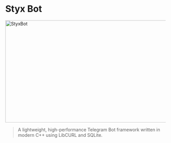 # Styx Bot

<img src="https://socialify.git.ci/OasisPioneer/StyxBot/image?language=1&owner=1&name=1&stargazers=1&theme=Light" alt="StyxBot" width="640" height="320" style="display: block; margin: auto;" />

> A lightweight, high-performance Telegram Bot framework written in modern C++ using LibCURL and SQLite.
